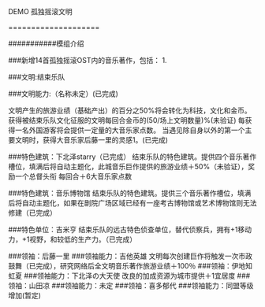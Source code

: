 DEMO  孤独摇滚文明

====================


###########模组介绍

###新增14首孤独摇滚OST内的音乐著作，包括：
1.






###文明:结束乐队

###文明能力:（名称未定）(已完成)

文明产生的旅游业绩（基础产出）的百分之50%将会转化为科技，文化和金币。获得被结束乐队文化征服的文明每回合金币的(50/场上文明数量)%(未验证)
每获得一名外国游客将会提供一定量的大音乐家点数。
当遇见除自身以外的第一个主要文明时，获得大音乐家后藤一里的灵感1。(已完成)

###特色建筑：下北泽starry（已完成）
结束乐队的特色建筑。提供四个音乐著作槽位，填满后将自动主题化，此城音乐巨作提供的旅游业绩＋50%（未验证），奖励一个总督头衔
每回合＋6大音乐家点数

###特色建筑：音乐博物馆
结束乐队的特色建筑。提供三个音乐著作槽位，填满后将自动主题化，如果在剧院广场区域已经有一座考古博物馆或艺术博物馆则无法修建（已完成）

###特色单位：吉米亨
结束乐队的远古特色侦查单位，替代侦察兵，拥有+1移动力，+1视野，和较低的生产力。（已完成）


###领袖：后藤一里
###领袖能力：吉他英雄
文明每次创建巨作将触发一次市政鼓舞（已完成），研究网络后全文明音乐著作旅游业绩＋100％
###领袖：伊地知虹夏
###领袖能力：下北泽の大天使
改良的加成资源为城市提供＋1宜居度
###领袖：山田凉
###领袖能力：未定
###领袖：喜多郁代
###领袖能力：同盟等级增加(暂定)




